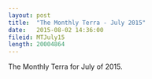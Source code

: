 ```yaml
---
layout: post
title:  "The Monthly Terra - July 2015"
date:   2015-08-02 14:36:00
fileid: MTJuly15
length: 20004864   
---
```


The Monthly Terra for July of 2015.

